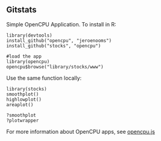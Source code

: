 Gitstats
--------

Simple OpenCPU Application. To install in R:

    library(devtools)
    install_github("opencpu", "jeroenooms")
    install_github("stocks", "opencpu")

    #load the app
    library(opencpu)
    opencpu$browse("library/stocks/www")

Use the same function locally:

    library(stocks)
    smoothplot()
    highlowplot()
    areaplot()

    ?smoothplot
    ?plotwrapper

For more information about OpenCPU apps, see [opencpu.js](https://github.com/jeroenooms/opencpu.js#readme)
